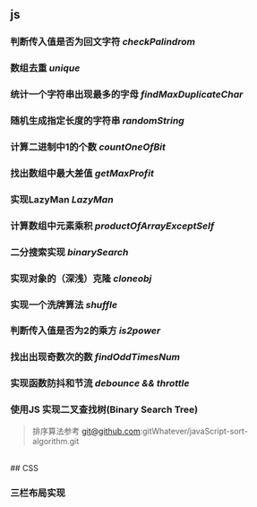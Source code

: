 ## js

###  判断传入值是否为回文字符   *checkPalindrom*

### 数组去重  *unique*

### 统计一个字符串出现最多的字母 	*findMaxDuplicateChar*

### 随机生成指定长度的字符串  *randomString*

### 计算二进制中1的个数  *countOneOfBit*

### 找出数组中最大差值  *getMaxProfit*

### 实现LazyMan *LazyMan*

### 计算数组中元素乘积 *productOfArrayExceptSelf*

### 二分搜索实现 *binarySearch*

### 实现对象的（深浅）克隆  *cloneobj*

###  实现一个洗牌算法  *shuffle*

### 判断传入值是否为2的乘方 *is2power*

### 找出出现奇数次的数   *findOddTimesNum*

###  实现函数防抖和节流 *debounce && throttle*

### 使用JS 实现二叉查找树(Binary Search Tree)
>排序算法参考 git@github.com:gitWhatever/javaScript-sort-algorithm.git
<br>
## CSS 

### 三栏布局实现